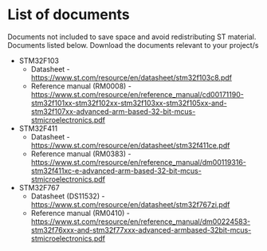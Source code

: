 # List of documents
Documents not included to save space and avoid redistributing ST material. Documents listed below.
Download the documents relevant to your project/s

- STM32F103
  - Datasheet - https://www.st.com/resource/en/datasheet/stm32f103c8.pdf
  - Reference manual (RM0008) - https://www.st.com/resource/en/reference_manual/cd00171190-stm32f101xx-stm32f102xx-stm32f103xx-stm32f105xx-and-stm32f107xx-advanced-arm-based-32-bit-mcus-stmicroelectronics.pdf
- STM32F411
  - Datasheet - https://www.st.com/resource/en/datasheet/stm32f411ce.pdf
  - Reference manual (RM0383) - https://www.st.com/resource/en/reference_manual/dm00119316-stm32f411xc-e-advanced-arm-based-32-bit-mcus-stmicroelectronics.pdf
- STM32F767
  - Datasheet (DS11532) - https://www.st.com/resource/en/datasheet/stm32f767zi.pdf
  - Reference manual (RM0410) - https://www.st.com/resource/en/reference_manual/dm00224583-stm32f76xxx-and-stm32f77xxx-advanced-armbased-32bit-mcus-stmicroelectronics.pdf